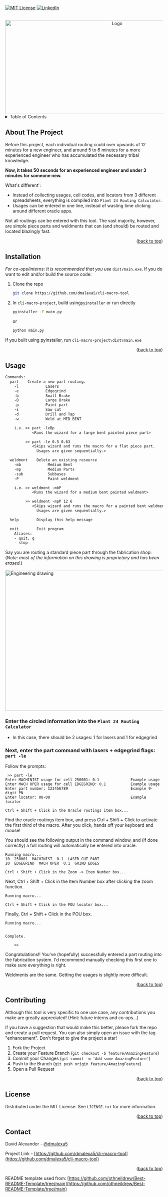 [![MIT License][license-shield]][license-url]
[![LinkedIn][linkedin-shield]][linkedin-url]


<!-- PROJECT HEADER -->
<br />
<div align="center">
  <a href="https://github.com/othneildrew/Best-README-Template">
    <img src="images/screenshot.png" alt="Logo" width="700" height="300">
  </a>
</div>



<!-- TABLE OF CONTENTS -->
<details>
  <summary>Table of Contents</summary>
  <ol>
    <li><a href="#about-the-project">About The Project</a></li>
    <li><a href="#installation">Installation</a></li>
    <li><a href="#usage">Usage</a></li>
    <li><a href="#contributing">Contributing</a></li>
    <li><a href="#license">License</a></li>
    <li><a href="#contact">Contact</a></li>
  </ol>
</details>



<!-- ABOUT THE PROJECT -->
## About The Project

Before this project, each individual routing could over upwards of 12 minutes for a new engineer, and around 5 to 6 minutes for a more experienced engineer who has accumulated the necessary tribal knowledge.

**Now, it takes 50 seconds for an experienced engineer and under 3 minutes for someone new.**


What's different':
* Instead of collecting usages, cell codes, and locators from 3 different spreadsheets, everything is compiled into `Plant 24 Routing Calculator`.
* Usages can be entered in one line, instead of wasting time clicking around different oracle apps.

Not all routings can be entered with this tool. The vast majority, however, are simple piece parts and weldments that can (and should) be routed and located blazingly fast.

<p align="right">(<a href="#readme-top">back to top</a>)</p>


## Installation

_For co-ops/interns: It is recommended that you use_ `dist/main.exe`. If you do want to edit and/or build the source code:

1. Clone the repo
   ```sh
   git clone https://github.com/dmalexa5/cli-macro-tool
   ```
2. In `cli-macro-project`, build using`pyinstaller` or run directly

   ```sh
   pyinstaller -F main.py
   ```
   or
   ```sh
   python main.py
   ```
If you built using pyinstaller, run `cli-macro-project\dist\main.exe`

<p align="right">(<a href="#readme-top">back to top</a>)</p>

<!-- USAGE EXAMPLES -->
## Usage

```txt
Commands:
  part    Create a new part routing.
    -l            Lasers
    -e            Edgegrind
    -b            Small Brake
    -B            Large Brake
    -p            Paint part
    -s            Saw cut
    -d            Drill and Tap
    -w            Weld at MED BENT

    i.e. >> part -leBp
            <Runs the wizard for a large bent painted piece part>

         >> part -le 0.5 0.63
            <Skips wizard and runs the macro for a flat piece part. 
              Usages are given sequentially.>

  weldment    Delete an existing resource
    -mb            Medium Bent
    -mp            Medium Parts
    -sub           Subbases
    -P             Paint weldment

    i.e. >> weldment -mbP
            <Runs the wizard for a medium bent painted weldment>

         >> weldment -mpP 12 6
            <Skips wizard and runs the macro for a painted bent weldment. 
              Usages are given sequentially.>

  help        Display this help message

  exit        Exit program
    Aliases:
    - quit, q
    - stop
```

Say you are routing a standard piece part through the fabrication shop: (_Note: most of the information on this drawing is proprietary and has been erased._)

<a href="https://github.com/othneildrew/Best-README-Template">
    <img src="images/example.png" alt="Engineering drawing" width="700" height="450">
</a>

<br>

### Enter the circled information into the `Plant 24 Routing Calculator`

- In this case, there should be 2 usages: 1 for lasers and 1 for edgegrind

### Next, enter the part command with lasers + edgegrind flags: `part -le`

Follow the prompts:
```
 >> part -le
Enter MACHINIST usage for cell 250001: 0.1              Example usage
Enter MACH OPER usage for cell EDGEGRIND: 0.1           Example usage
Enter part number: 123456789                            Example 9-digit PN
Enter locator: 00-00                                    Example locator

Ctrl + Shift + Click in the Oracle routings item box...

```
Find the oracle routings item box, and press Ctrl + Shift + Click to activate the first third of the macro. After you click, hands off your keyboard and mouse!

You should see the following output in the command window, and (if done correctly) a full routing will automatically be entered into oracle.

```
Running macro...
10  250001  MACHINIST  0.1  LASER CUT PART
20  EDGEGRIND  MACH OPER  0.1  GRIND EDGES

Ctrl + Shift + Click in the Zoom -> Item Number box...
```
Next, Ctrl + Shift + Click in the Item Number box after clicking the zoom function.
```
Running macro...

Ctrl + Shift + Click in the POU locator box...

```
Finally, Ctrl + Shift + Click in the POU box.
```
Running macro...


Complete.

    >> 
```

Congratulations!! You've (hopefully) successfully entered a part routing into the fabrication system. I'd recommend manually checking this first one to make sure everything is right.

Weldments are the same. Getting the usages is slightly more difficult.

<p align="right">(<a href="#readme-top">back to top</a>)</p>



<!-- CONTRIBUTING -->
## Contributing

Although this tool is very specific to one use case, any contributions you make are greatly appreciated! (Hint: future interns and co-ops...)

If you have a suggestion that would make this better, please fork the repo and create a pull request. You can also simply open an issue with the tag "enhancement".
Don't forget to give the project a star!

1. Fork the Project
2. Create your Feature Branch (`git checkout -b feature/AmazingFeature`)
3. Commit your Changes (`git commit -m 'Add some AmazingFeature'`)
4. Push to the Branch (`git push origin feature/AmazingFeature`)
5. Open a Pull Request

<p align="right">(<a href="#readme-top">back to top</a>)</p>

<!-- LICENSE -->
## License

Distributed under the MIT License. See `LICENSE.txt` for more information.

<p align="right">(<a href="#readme-top">back to top</a>)</p>


<!-- CONTACT -->
## Contact

David Alexander - [@dmalexa5](https://github.com/dmalexa5/)

Project Link - [https://github.com/dmalexa5/cli-macro-tool](https://github.com/dmalexa5/cli-macro-tool)

<p align="right">(<a href="#readme-top">back to top</a>)</p>

README template used from: [https://github.com/othneildrew/Best-README-Template/tree/main](https://github.com/othneildrew/Best-README-Template/tree/main)

<!-- MARKDOWN LINKS & IMAGES -->
<!-- https://www.markdownguide.org/basic-syntax/#reference-style-links -->
[license-shield]: https://img.shields.io/github/license/othneildrew/Best-README-Template.svg?style=for-the-badge
[license-url]: https://github.com/dmalexa5/cli-macro-tool/blob/main/LICENSE
[linkedin-shield]: https://img.shields.io/badge/-LinkedIn-black.svg?style=for-the-badge&logo=linkedin&colorB=555
[linkedin-url]: https://www.linkedin.com/in/dmalexa5/
